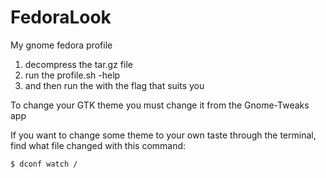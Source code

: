 # FedoraLook
My gnome fedora profile

1. decompress the tar.gz file
2. run the profile.sh -help
3. and then run the with the flag that suits you

To change your GTK theme you must change it from the Gnome-Tweaks app

If you want to change some theme to your own taste through the terminal, find what file changed with this command:

    $ dconf watch /
